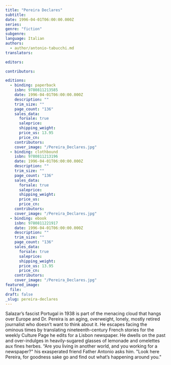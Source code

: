 ```yaml
---
title: "Pereira Declares"
subtitle:
date: 1996-04-01T06:00:00.000Z
series:
genre: "fiction"
subgenre:
language: Italian
authors:
  - author/antonio-tabucchi.md
translators:

editors:

contributors:

editions:
  - binding: paperback
    isbn: 9780811213585
    date: 1996-04-01T06:00:00.000Z
    description: ""
    trim_size: ""
    page_count: "136"
    sales_data:
      forsale: true
      saleprice:
      shipping_weight:
      price_us: 13.95
      price_cn:
    contributors:
    cover_image: "/Pereira_Declares.jpg"
  - binding: clothbound
    isbn: 9780811213196
    date: 1996-04-01T06:00:00.000Z
    description: ""
    trim_size: ""
    page_count: "136"
    sales_data:
      forsale: true
      saleprice:
      shipping_weight:
      price_us:
      price_cn:
    contributors:
    cover_image: "/Pereira_Declares.jpg"
  - binding: ebook
    isbn: 9780811221917
    date: 1996-04-01T06:00:00.000Z
    description: ""
    trim_size: ""
    page_count: "136"
    sales_data:
      forsale: true
      saleprice:
      shipping_weight:
      price_us: 13.95
      price_cn:
    contributors:
    cover_image: "/Pereira_Declares.jpg"
featured_image:
  file:
draft: false
_slug: pereira-declares
---
```


Salazar’s fascist Portugal in 1938 is part of the menacing cloud that hangs over Europe and Dr. Pereira is an aging, overweight, lonely, mostly retired journalist who doesn’t want to think about it. He escapes facing the ominous times by translating nineteenth-century French stories for the weekly Culture Page he edits for a Lisbon newspaper. He dwells on the past and over-indulges in heavily-sugared glasses of lemonade and omelettes aux fines herbes. “Are you living in another world, and you working for a newspaper?" his exasperated friend Father Antonio asks him. "Look here Pereira, for goodness sake go and find out what’s happening around you."

